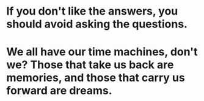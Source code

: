 # If you don't like the answers, you should avoid asking the questions.
# We all have our time machines, don't we? Those that take us back are memories, and those that carry us forward are dreams.
